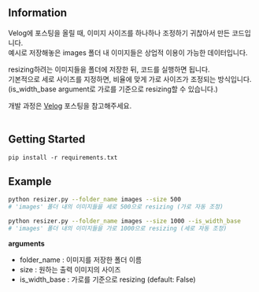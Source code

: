 ## Information
Velog에 포스팅을 올릴 때, 이미지 사이즈를 하나하나 조정하기 귀찮아서 만든 코드입니다.  
예시로 저장해놓은 images 폴더 내 이미지들은 상업적 이용이 가능한 데이터입니다.  

resizing하려는 이미지들을 폴더에 저장한 뒤, 코드를 실행하면 됩니다.  
기본적으로 세로 사이즈를 지정하면, 비율에 맞게 가로 사이즈가 조정되는 방식입니다.  
(is_width_base argument로 가로를 기준으로 resizing할 수 있습니다.)  

개발 과정은 [Velog](https://velog.io/@kyeongjun1007/Velog%EC%97%90-%EC%9D%B4%EB%AF%B8%EC%A7%80-%EC%98%AC%EB%A6%B4%EB%95%8C%EB%A7%88%EB%8B%A4-%EC%82%AC%EC%9D%B4%EC%A6%88%EB%A5%BC-%EC%A1%B0%EC%A0%95%ED%95%98%EA%B8%B0-%EA%B7%80%EC%B0%AE%EC%9D%84-%EB%95%8C) 포스팅을 참고해주세요.  
<br>  

## Getting Started
```
pip install -r requirements.txt
```

## Example
```bash
python resizer.py --folder_name images --size 500
# 'images' 폴더 내의 이미지들을 세로 500으로 resizing (가로 자동 조정)

python resizer.py --folder_name images --size 1000 --is_width_base
# 'images' 폴더 내의 이미지들을 가로 1000으로 resizing (세로 자동 조정)

```
**arguments**
- folder_name : 이미지를 저장한 폴더 이름
- size : 원하는 출력 이미지의 사이즈
- is_width_base : 가로를 기준으로 resizing (default: False)
